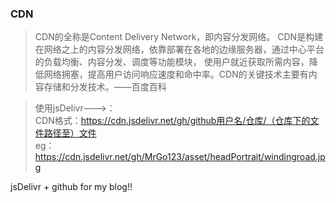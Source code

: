 ### CDN
> CDN的全称是Content Delivery Network，即内容分发网络。
CDN是构建在网络之上的内容分发网络，依靠部署在各地的边缘服务器，通过中心平台的负载均衡、内容分发、调度等功能模块，
使用户就近获取所需内容，降低网络拥塞，提高用户访问响应速度和命中率。CDN的关键技术主要有内容存储和分发技术。——百度百科

> 使用jsDelivr---\>：  
> CDN格式：https://cdn.jsdelivr.net/gh/github用户名/仓库/（仓库下的文件路径至）文件  
> eg：https://cdn.jsdelivr.net/gh/MrGo123/asset/headPortrait/windingroad.jpg

jsDelivr + github for my blog!!
